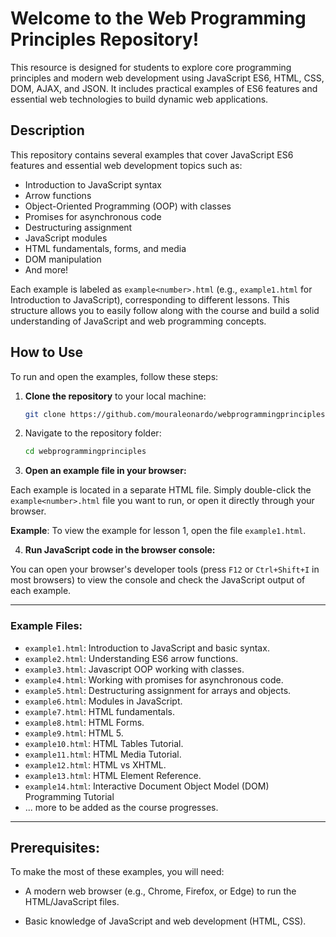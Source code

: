 # Welcome to the **Web Programming Principles** Repository!

This resource is designed for students to explore core programming principles and modern web development using JavaScript ES6, HTML, CSS, DOM, AJAX, and JSON. It includes practical examples of ES6 features and essential web technologies to build dynamic web applications.

## Description

This repository contains several examples that cover JavaScript ES6 features and essential web development topics such as:

- Introduction to JavaScript syntax
- Arrow functions
- Object-Oriented Programming (OOP) with classes
- Promises for asynchronous code
- Destructuring assignment
- JavaScript modules
- HTML fundamentals, forms, and media
- DOM manipulation
- And more!

Each example is labeled as `example<number>.html` (e.g., `example1.html` for Introduction to JavaScript), corresponding to different lessons. This structure allows you to easily follow along with the course and build a solid understanding of JavaScript and web programming concepts.

## How to Use

To run and open the examples, follow these steps:

1. **Clone the repository** to your local machine:
   ```bash
   git clone https://github.com/mouraleonardo/webprogrammingprinciples.git

2. Navigate to the repository folder:

    ```bash
    cd webprogrammingprinciples

3. **Open an example file in your browser:**

Each example is located in a separate HTML file. Simply double-click the `example<number>.html` file you want to run, or open it directly through your browser.

**Example**: To view the example for lesson 1, open the file `example1.html`.

4. **Run JavaScript code in the browser console:**

You can open your browser's developer tools (press `F12` or `Ctrl+Shift+I` in most browsers) to view the console and check the JavaScript output of each example.

---

### Example Files:

- `example1.html`: Introduction to JavaScript and basic syntax.
- `example2.html`: Understanding ES6 arrow functions.
- `example3.html`: Javascript OOP working with classes.
- `example4.html`: Working with promises for asynchronous code.
- `example5.html`: Destructuring assignment for arrays and objects.
- `example6.html`: Modules in JavaScript.
- `example7.html`: HTML fundamentals.
- `example8.html`: HTML Forms.
- `example9.html`: HTML 5.
- `example10.html`: HTML Tables Tutorial.
- `example11.html`: HTML Media Tutorial.
- `example12.html`: HTML vs XHTML.
- `example13.html`: HTML Element Reference.
- `example14.html`: Interactive Document Object Model (DOM) Programming Tutorial
- ... more to be added as the course progresses.

---

## Prerequisites:

To make the most of these examples, you will need:

- A modern web browser (e.g., Chrome, Firefox, or Edge) to run the HTML/JavaScript files.

- Basic knowledge of JavaScript and web development (HTML, CSS).